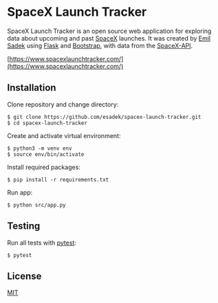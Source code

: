 # SpaceX Launch Tracker

SpaceX Launch Tracker is an open source web application for exploring data about upcoming and past [SpaceX](https://www.spacex.com/) launches. It was created by [Emil Sadek](https://emilsadek.com) using [Flask](https://github.com/pallets/flask) and [Bootstrap](https://github.com/twbs/bootstrap), with data from the [SpaceX-API](https://github.com/r-spacex/SpaceX-API).

[https://www.spacexlaunchtracker.com/](https://www.spacexlaunchtracker.com/)

## Installation

Clone repository and change directory:
```
$ git clone https://github.com/esadek/spacex-launch-tracker.git
$ cd spacex-launch-tracker
```
Create and activate virtual environment:
```
$ python3 -m venv env
$ source env/bin/activate
```
Install required packages:
```
$ pip install -r requirements.txt
```
Run app:
```
$ python src/app.py
```

## Testing
Run all tests with [pytest](https://docs.pytest.org/en/stable/):
```
$ pytest
```

## License

[MIT](https://github.com/esadek/spacex-launch-tracker/blob/main/LICENSE)